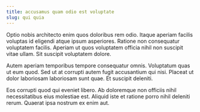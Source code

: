 ```yaml
---
title: accusamus quam odio est voluptate
slug: qui quia
---
```


Optio nobis architecto enim quos doloribus rem odio. Itaque aperiam facilis voluptas id eligendi atque ipsum asperiores. Ratione non consequatur voluptatem facilis. Aperiam ut quos voluptatem officia nihil non suscipit vitae ullam. Sit suscipit voluptatem dolore.

Autem aperiam temporibus tempore consequatur omnis. Voluptatum quas ut eum quod. Sed ut at corrupti autem fugit accusantium qui nisi. Placeat ut dolor laboriosam laboriosam sunt quae. Et suscipit deleniti.

Eos corrupti quod qui eveniet libero. Ab doloremque non officiis nihil necessitatibus eius molestiae est. Aliquid iste et ratione porro nihil deleniti rerum. Quaerat ipsa nostrum ex enim aut.
